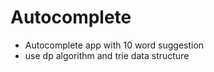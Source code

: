 # Autocomplete
- Autocomplete app with 10 word suggestion
- use dp algorithm and trie data structure
